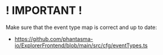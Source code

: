# ! IMPORTANT !

Make sure that the event type map is correct and up to date:

- https://github.com/phantasma-io/ExplorerFrontend/blob/main/src/cfg/eventTypes.ts
